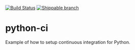 [![Build Status](https://travis-ci.org/scottclowe/python-ci.svg?branch=master)](https://travis-ci.org/scottclowe/python-ci)
[![Shippable branch](https://img.shields.io/shippable/5674d4821895ca447466a204/master.svg)](https://app.shippable.com/projects/5674d4821895ca447466a204)

# python-ci

Example of how to setup continuous integration for Python.
